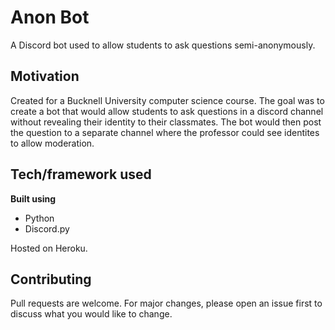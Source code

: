 # Anon Bot

A Discord bot used to allow students to ask questions semi-anonymously.

## Motivation

Created for a Bucknell University computer science course. The goal was to create a bot that would allow students to ask questions in a discord channel without revealing their identity to their classmates. The bot would then post the question to a separate channel where the professor could see identites to allow moderation.

## Tech/framework used

<b>Built using</b>

- Python
- Discord.py

Hosted on Heroku.

## Contributing

Pull requests are welcome. For major changes, please open an issue first to discuss what you would like to change.
